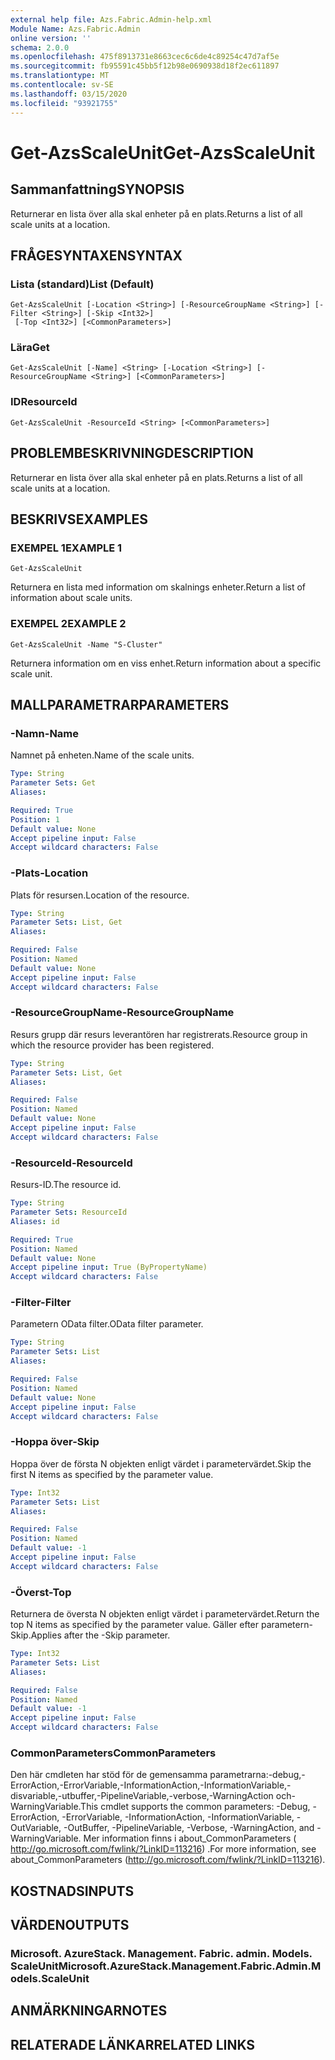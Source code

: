```yaml
---
external help file: Azs.Fabric.Admin-help.xml
Module Name: Azs.Fabric.Admin
online version: ''
schema: 2.0.0
ms.openlocfilehash: 475f8913731e8663cec6c6de4c89254c47d7af5e
ms.sourcegitcommit: fb95591c45bb5f12b98e0690938d18f2ec611897
ms.translationtype: MT
ms.contentlocale: sv-SE
ms.lasthandoff: 03/15/2020
ms.locfileid: "93921755"
---
```

# <span data-ttu-id="b8873-101">Get-AzsScaleUnit</span><span class="sxs-lookup"><span data-stu-id="b8873-101">Get-AzsScaleUnit</span></span>

## <span data-ttu-id="b8873-102">Sammanfattning</span><span class="sxs-lookup"><span data-stu-id="b8873-102">SYNOPSIS</span></span>
<span data-ttu-id="b8873-103">Returnerar en lista över alla skal enheter på en plats.</span><span class="sxs-lookup"><span data-stu-id="b8873-103">Returns a list of all scale units at a location.</span></span>

## <span data-ttu-id="b8873-104">FRÅGESYNTAXEN</span><span class="sxs-lookup"><span data-stu-id="b8873-104">SYNTAX</span></span>

### <span data-ttu-id="b8873-105">Lista (standard)</span><span class="sxs-lookup"><span data-stu-id="b8873-105">List (Default)</span></span>
```
Get-AzsScaleUnit [-Location <String>] [-ResourceGroupName <String>] [-Filter <String>] [-Skip <Int32>]
 [-Top <Int32>] [<CommonParameters>]
```

### <span data-ttu-id="b8873-106">Lära</span><span class="sxs-lookup"><span data-stu-id="b8873-106">Get</span></span>
```
Get-AzsScaleUnit [-Name] <String> [-Location <String>] [-ResourceGroupName <String>] [<CommonParameters>]
```

### <span data-ttu-id="b8873-107">ID</span><span class="sxs-lookup"><span data-stu-id="b8873-107">ResourceId</span></span>
```
Get-AzsScaleUnit -ResourceId <String> [<CommonParameters>]
```

## <span data-ttu-id="b8873-108">PROBLEMBESKRIVNING</span><span class="sxs-lookup"><span data-stu-id="b8873-108">DESCRIPTION</span></span>
<span data-ttu-id="b8873-109">Returnerar en lista över alla skal enheter på en plats.</span><span class="sxs-lookup"><span data-stu-id="b8873-109">Returns a list of all scale units at a location.</span></span>

## <span data-ttu-id="b8873-110">BESKRIVS</span><span class="sxs-lookup"><span data-stu-id="b8873-110">EXAMPLES</span></span>

### <span data-ttu-id="b8873-111">EXEMPEL 1</span><span class="sxs-lookup"><span data-stu-id="b8873-111">EXAMPLE 1</span></span>
```
Get-AzsScaleUnit
```

<span data-ttu-id="b8873-112">Returnera en lista med information om skalnings enheter.</span><span class="sxs-lookup"><span data-stu-id="b8873-112">Return a list of information about scale units.</span></span>

### <span data-ttu-id="b8873-113">EXEMPEL 2</span><span class="sxs-lookup"><span data-stu-id="b8873-113">EXAMPLE 2</span></span>
```
Get-AzsScaleUnit -Name "S-Cluster"
```

<span data-ttu-id="b8873-114">Returnera information om en viss enhet.</span><span class="sxs-lookup"><span data-stu-id="b8873-114">Return information about a specific scale unit.</span></span>

## <span data-ttu-id="b8873-115">MALLPARAMETRAR</span><span class="sxs-lookup"><span data-stu-id="b8873-115">PARAMETERS</span></span>

### <span data-ttu-id="b8873-116">-Namn</span><span class="sxs-lookup"><span data-stu-id="b8873-116">-Name</span></span>
<span data-ttu-id="b8873-117">Namnet på enheten.</span><span class="sxs-lookup"><span data-stu-id="b8873-117">Name of the scale units.</span></span>

```yaml
Type: String
Parameter Sets: Get
Aliases:

Required: True
Position: 1
Default value: None
Accept pipeline input: False
Accept wildcard characters: False
```

### <span data-ttu-id="b8873-118">-Plats</span><span class="sxs-lookup"><span data-stu-id="b8873-118">-Location</span></span>
<span data-ttu-id="b8873-119">Plats för resursen.</span><span class="sxs-lookup"><span data-stu-id="b8873-119">Location of the resource.</span></span>

```yaml
Type: String
Parameter Sets: List, Get
Aliases:

Required: False
Position: Named
Default value: None
Accept pipeline input: False
Accept wildcard characters: False
```

### <span data-ttu-id="b8873-120">-ResourceGroupName</span><span class="sxs-lookup"><span data-stu-id="b8873-120">-ResourceGroupName</span></span>
<span data-ttu-id="b8873-121">Resurs grupp där resurs leverantören har registrerats.</span><span class="sxs-lookup"><span data-stu-id="b8873-121">Resource group in which the resource provider has been registered.</span></span>

```yaml
Type: String
Parameter Sets: List, Get
Aliases:

Required: False
Position: Named
Default value: None
Accept pipeline input: False
Accept wildcard characters: False
```

### <span data-ttu-id="b8873-122">-ResourceId</span><span class="sxs-lookup"><span data-stu-id="b8873-122">-ResourceId</span></span>
<span data-ttu-id="b8873-123">Resurs-ID.</span><span class="sxs-lookup"><span data-stu-id="b8873-123">The resource id.</span></span>

```yaml
Type: String
Parameter Sets: ResourceId
Aliases: id

Required: True
Position: Named
Default value: None
Accept pipeline input: True (ByPropertyName)
Accept wildcard characters: False
```

### <span data-ttu-id="b8873-124">-Filter</span><span class="sxs-lookup"><span data-stu-id="b8873-124">-Filter</span></span>
<span data-ttu-id="b8873-125">Parametern OData filter.</span><span class="sxs-lookup"><span data-stu-id="b8873-125">OData filter parameter.</span></span>

```yaml
Type: String
Parameter Sets: List
Aliases:

Required: False
Position: Named
Default value: None
Accept pipeline input: False
Accept wildcard characters: False
```

### <span data-ttu-id="b8873-126">-Hoppa över</span><span class="sxs-lookup"><span data-stu-id="b8873-126">-Skip</span></span>
<span data-ttu-id="b8873-127">Hoppa över de första N objekten enligt värdet i parametervärdet.</span><span class="sxs-lookup"><span data-stu-id="b8873-127">Skip the first N items as specified by the parameter value.</span></span>

```yaml
Type: Int32
Parameter Sets: List
Aliases:

Required: False
Position: Named
Default value: -1
Accept pipeline input: False
Accept wildcard characters: False
```

### <span data-ttu-id="b8873-128">-Överst</span><span class="sxs-lookup"><span data-stu-id="b8873-128">-Top</span></span>
<span data-ttu-id="b8873-129">Returnera de översta N objekten enligt värdet i parametervärdet.</span><span class="sxs-lookup"><span data-stu-id="b8873-129">Return the top N items as specified by the parameter value.</span></span>
<span data-ttu-id="b8873-130">Gäller efter parametern-Skip.</span><span class="sxs-lookup"><span data-stu-id="b8873-130">Applies after the -Skip parameter.</span></span>

```yaml
Type: Int32
Parameter Sets: List
Aliases:

Required: False
Position: Named
Default value: -1
Accept pipeline input: False
Accept wildcard characters: False
```

### <span data-ttu-id="b8873-131">CommonParameters</span><span class="sxs-lookup"><span data-stu-id="b8873-131">CommonParameters</span></span>
<span data-ttu-id="b8873-132">Den här cmdleten har stöd för de gemensamma parametrarna:-debug,-ErrorAction,-ErrorVariable,-InformationAction,-InformationVariable,-disvariable,-utbuffer,-PipelineVariable,-verbose,-WarningAction och-WarningVariable.</span><span class="sxs-lookup"><span data-stu-id="b8873-132">This cmdlet supports the common parameters: -Debug, -ErrorAction, -ErrorVariable, -InformationAction, -InformationVariable, -OutVariable, -OutBuffer, -PipelineVariable, -Verbose, -WarningAction, and -WarningVariable.</span></span> <span data-ttu-id="b8873-133">Mer information finns i about_CommonParameters ( http://go.microsoft.com/fwlink/?LinkID=113216) .</span><span class="sxs-lookup"><span data-stu-id="b8873-133">For more information, see about_CommonParameters (http://go.microsoft.com/fwlink/?LinkID=113216).</span></span>

## <span data-ttu-id="b8873-134">KOSTNADS</span><span class="sxs-lookup"><span data-stu-id="b8873-134">INPUTS</span></span>

## <span data-ttu-id="b8873-135">VÄRDEN</span><span class="sxs-lookup"><span data-stu-id="b8873-135">OUTPUTS</span></span>

### <span data-ttu-id="b8873-136">Microsoft. AzureStack. Management. Fabric. admin. Models. ScaleUnit</span><span class="sxs-lookup"><span data-stu-id="b8873-136">Microsoft.AzureStack.Management.Fabric.Admin.Models.ScaleUnit</span></span>

## <span data-ttu-id="b8873-137">ANMÄRKNINGAR</span><span class="sxs-lookup"><span data-stu-id="b8873-137">NOTES</span></span>

## <span data-ttu-id="b8873-138">RELATERADE LÄNKAR</span><span class="sxs-lookup"><span data-stu-id="b8873-138">RELATED LINKS</span></span>

